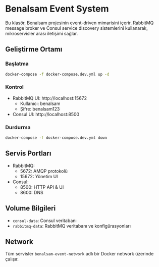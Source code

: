 # Benalsam Event System

Bu klasör, Benalsam projesinin event-driven mimarisini içerir. RabbitMQ message broker ve Consul service discovery sistemlerini kullanarak, mikroservisler arası iletişimi sağlar.

## Geliştirme Ortamı

### Başlatma
```bash
docker-compose -f docker-compose.dev.yml up -d
```

### Kontrol
- RabbitMQ UI: http://localhost:15672 
  - Kullanıcı: benalsam
  - Şifre: benalsam123
- Consul UI: http://localhost:8500

### Durdurma
```bash
docker-compose -f docker-compose.dev.yml down
```

## Servis Portları

- RabbitMQ:
  - 5672: AMQP protokolü
  - 15672: Yönetim UI
- Consul:
  - 8500: HTTP API & UI
  - 8600: DNS

## Volume Bilgileri

- `consul-data`: Consul veritabanı
- `rabbitmq-data`: RabbitMQ veritabanı ve konfigürasyonları

## Network

Tüm servisler `benalsam-event-network` adlı bir Docker network üzerinde çalışır.
